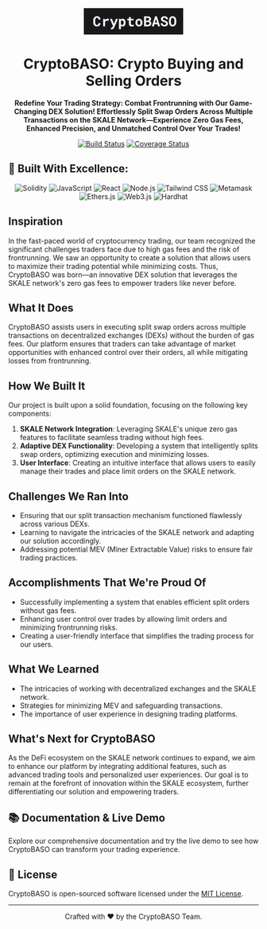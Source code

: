 <div align="center">

<img src="CryptoBASO.jpeg" alt="CryptoBASO Logo" width="200"/>

# CryptoBASO: Crypto Buying and Selling Orders 

**Redefine Your Trading Strategy: Combat Frontrunning with Our Game-Changing DEX Solution! Effortlessly Split Swap Orders Across Multiple Transactions on the SKALE Network—Experience Zero Gas Fees, Enhanced Precision, and Unmatched Control Over Your Trades!**

[![Build Status](https://img.shields.io/badge/build-passing-brightgreen.svg)]()
[![Coverage Status](https://img.shields.io/badge/coverage-100%25-brightgreen.svg)]()

</div>

## 🌟 Built With Excellence:

<div align="center">

![Solidity](https://img.shields.io/badge/Solidity-363636?logo=solidity&logoColor=white)
![JavaScript](https://img.shields.io/badge/JavaScript-F7DF1E?logo=javascript&logoColor=black)
![React](https://img.shields.io/badge/React-61DAFB?logo=react&logoColor=black)
![Node.js](https://img.shields.io/badge/Node.js-43853D?logo=node.js&logoColor=white)
![Tailwind CSS](https://img.shields.io/badge/Tailwind_CSS-38B2AC?logo=tailwind-css&logoColor=white)
![Metamask](https://img.shields.io/badge/Metamask-FF6B00?logo=metamask&logoColor=white)
![Ethers.js](https://img.shields.io/badge/Ethers.js-3C3C3D?logo=ethers&logoColor=white)
![Web3.js](https://img.shields.io/badge/Web3.js-F16822?logo=web3.js&logoColor=white)
![Hardhat](https://img.shields.io/badge/Hardhat-FFDB58?logo=hardhat&logoColor=black)

</div>

## Inspiration

In the fast-paced world of cryptocurrency trading, our team recognized the significant challenges traders face due to high gas fees and the risk of frontrunning. We saw an opportunity to create a solution that allows users to maximize their trading potential while minimizing costs. Thus, CryptoBASO was born—an innovative DEX solution that leverages the SKALE network's zero gas fees to empower traders like never before.

## What It Does

CryptoBASO assists users in executing split swap orders across multiple transactions on decentralized exchanges (DEXs) without the burden of gas fees. Our platform ensures that traders can take advantage of market opportunities with enhanced control over their orders, all while mitigating losses from frontrunning.

## How We Built It

Our project is built upon a solid foundation, focusing on the following key components:

1. **SKALE Network Integration**: Leveraging SKALE's unique zero gas features to facilitate seamless trading without high fees.
2. **Adaptive DEX Functionality**: Developing a system that intelligently splits swap orders, optimizing execution and minimizing losses.
3. **User Interface**: Creating an intuitive interface that allows users to easily manage their trades and place limit orders on the SKALE network.

## Challenges We Ran Into

- Ensuring that our split transaction mechanism functioned flawlessly across various DEXs.
- Learning to navigate the intricacies of the SKALE network and adapting our solution accordingly.
- Addressing potential MEV (Miner Extractable Value) risks to ensure fair trading practices.

## Accomplishments That We're Proud Of

- Successfully implementing a system that enables efficient split orders without gas fees.
- Enhancing user control over trades by allowing limit orders and minimizing frontrunning risks.
- Creating a user-friendly interface that simplifies the trading process for our users.

## What We Learned

- The intricacies of working with decentralized exchanges and the SKALE network.
- Strategies for minimizing MEV and safeguarding transactions.
- The importance of user experience in designing trading platforms.

## What's Next for CryptoBASO

As the DeFi ecosystem on the SKALE network continues to expand, we aim to enhance our platform by integrating additional features, such as advanced trading tools and personalized user experiences. Our goal is to remain at the forefront of innovation within the SKALE ecosystem, further differentiating our solution and empowering traders.

## 📚 Documentation & Live Demo

Explore our comprehensive documentation and try the live demo to see how CryptoBASO can transform your trading experience.

## 📝 License

CryptoBASO is open-sourced software licensed under the [MIT License](https://opensource.org/licenses/MIT).

---

<div align="center">

Crafted with ❤️ by the CryptoBASO Team.

</div>
